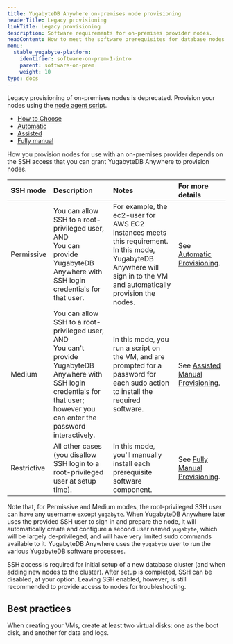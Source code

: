 ```yaml
---
title: YugabyteDB Anywhere on-premises node provisioning
headerTitle: Legacy provisioning
linkTitle: Legacy provisioning
description: Software requirements for on-premises provider nodes.
headContent: How to meet the software prerequisites for database nodes
menu:
  stable_yugabyte-platform:
    identifier: software-on-prem-1-intro
    parent: software-on-prem
    weight: 10
type: docs
---
```


Legacy provisioning of on-premises nodes is deprecated. Provision your nodes using the [node agent script](../software-on-prem/).

<ul class="nav nav-tabs-alt nav-tabs-yb">
  <li>
    <a href="../software-on-prem-legacy/" class="nav-link active">
      How to Choose
    </a>
  </li>

  <li>
    <a href="../software-on-prem-auto/" class="nav-link">
      <i class="fa-regular fa-wand-magic-sparkles"></i>
      Automatic
    </a>
  </li>

  <li>
    <a href="../software-on-prem-assist/" class="nav-link">
      <i class="fa-regular fa-scroll"></i>
      Assisted
    </a>
  </li>

  <li>
    <a href="../software-on-prem-manual/" class="nav-link">
      <i class="icon-shell" aria-hidden="true"></i>
      Fully manual
    </a>
  </li>
</ul>

How you provision nodes for use with an on-premises provider depends on the SSH access that you can grant YugabyteDB Anywhere to provision nodes.

| SSH mode | Description | Notes | For more details |
| :--- | :--- | :--- | :--- |
| Permissive | You can allow SSH to a root-privileged user, AND<br>You can provide YugabyteDB Anywhere with SSH login credentials for that user. | For example, the ec2-user for AWS EC2 instances meets this requirement. In this mode, YugabyteDB Anywhere will sign in to the VM and automatically provision the nodes. | See [Automatic Provisioning](../software-on-prem-auto/). |
| Medium | You can allow SSH to a root-privileged user, AND<br>You can't provide YugabyteDB Anywhere with SSH login credentials for that user; however you can enter the password interactively. | In this mode, you run a script on the VM, and are prompted for a password for each sudo action to install the required software. | See [Assisted Manual Provisioning](../software-on-prem-assist/). |
| Restrictive | All other cases (you disallow SSH login to a root-privileged user at setup time). | In this mode, you'll manually install each prerequisite software component. | See [Fully Manual Provisioning](../software-on-prem-manual/). |

Note that, for Permissive and Medium modes, the root-privileged SSH user can have any username except `yugabyte`. When YugabyteDB Anywhere later uses the provided SSH user to sign in and prepare the node, it will automatically create and configure a second user named `yugabyte`, which will be largely de-privileged, and will have very limited sudo commands available to it. YugabyteDB Anywhere uses the `yugabyte` user to run the various YugabyteDB software processes.

SSH access is required for initial setup of a new database cluster (and when adding new nodes to the cluster). After setup is completed, SSH can be disabled, at your option. Leaving SSH enabled, however, is still recommended to provide access to nodes for troubleshooting.

## Best practices

When creating your VMs, create at least two virtual disks: one as the boot disk, and another for data and logs.
